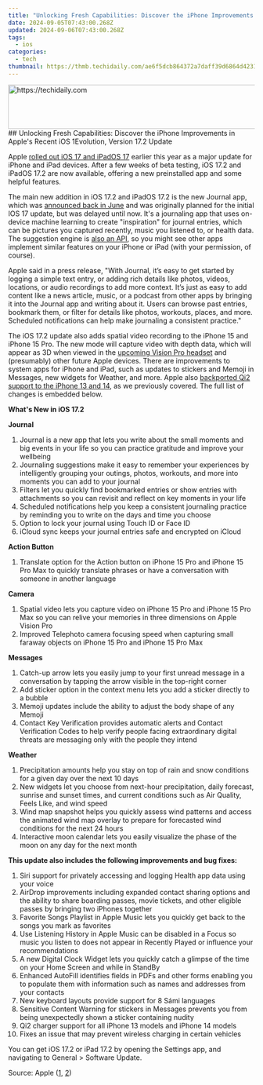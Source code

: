 ```yaml
---
title: "Unlocking Fresh Capabilities: Discover the iPhone Improvements in Apple's Recent iOS 1Evolution, Version 17.2 Update"
date: 2024-09-05T07:43:00.268Z
updated: 2024-09-06T07:43:00.268Z
tags:
  - ios
categories:
  - tech
thumbnail: https://thmb.techidaily.com/ae6f5dcb864372a7daff39d6864d42313e356ceda57733053c900756165098c8.jpg
---
```


<!-- affiliate ads begin -->
<a href="https://appsumo.8odi.net/c/5597632/2123731/7443" target="_top" id="2123731">
  <img src="//a.impactradius-go.com/display-ad/7443-2123731" border="0" alt="https://techidaily.com" width="728" height="90"/>
</a>
<img height="0" width="0" src="https://appsumo.8odi.net/i/5597632/2123731/7443" style="position:absolute;visibility:hidden;" border="0" />
<!-- affiliate ads end -->
## Unlocking Fresh Capabilities: Discover the iPhone Improvements in Apple's Recent iOS 1Evolution, Version 17.2 Update

Apple [rolled out iOS 17 and iPadOS 17](https://screen-recording.techidaily.com/enhanced-team-collaboration-with-slack-plus-filmora-timelines-for-2024/) earlier this year as a major update for iPhone and iPad devices. After a few weeks of beta testing, iOS 17.2 and iPadOS 17.2 are now available, offering a new preinstalled app and some helpful features.

 The main new addition in iOS 17.2 and iPadOS 17.2 is the new Journal app, which was [announced back in June](https://digital-screen-recording.techidaily.com/new-6-pure-android-screen-recorder-selections-no-ads-for-2024/) and was originally planned for the initial IOS 17 update, but was delayed until now. It's a journaling app that uses on-device machine learning to create "inspiration" for journal entries, which can be pictures you captured recently, music you listened to, or health data. The suggestion engine is [also an API](https://developer.apple.com/documentation/JournalingSuggestions), so you might see other apps implement similar features on your iPhone or iPad (with your permission, of course).

 Apple said in a press release, "With Journal, it’s easy to get started by logging a simple text entry, or adding rich details like photos, videos, locations, or audio recordings to add more context. It’s just as easy to add content like a news article, music, or a podcast from other apps by bringing it into the Journal app and writing about it. Users can browse past entries, bookmark them, or filter for details like photos, workouts, places, and more. Scheduled notifications can help make journaling a consistent practice."

 The iOS 17.2 update also adds spatial video recording to the iPhone 15 and iPhone 15 Pro. The new mode will capture video with depth data, which will appear as 3D when viewed in the [upcoming Vision Pro headset](https://location-social.techidaily.com/in-2024-how-to-sharefake-location-on-whatsapp-for-apple-iphone-12-mini-drfone-by-drfone-virtual-ios/) and (presumably) other future Apple devices. There are improvements to system apps for iPhone and iPad, such as updates to stickers and Memoji in Messages, new widgets for Weather, and more. Apple also [backported Qi2 support to the iPhone 13 and 14](https://extra-resources.techidaily.com/key-sites-for-innovative-font-design/), as we previously covered. The full list of changes is embedded below.

**What's New in iOS 17.2** 

**Journal** 

1. Journal is a new app that lets you write about the small moments and big events in your life so you can practice gratitude and improve your wellbeing
2. Journaling suggestions make it easy to remember your experiences by intelligently grouping your outings, photos, workouts, and more into moments you can add to your journal
3. Filters let you quickly find bookmarked entries or show entries with attachments so you can revisit and reflect on key moments in your life
4. Scheduled notifications help you keep a consistent journaling practice by reminding you to write on the days and time you choose
5. Option to lock your journal using Touch ID or Face ID
6. iCloud sync keeps your journal entries safe and encrypted on iCloud

**Action Button** 

1. Translate option for the Action button on iPhone 15 Pro and iPhone 15 Pro Max to quickly translate phrases or have a conversation with someone in another language

**Camera** 

1. Spatial video lets you capture video on iPhone 15 Pro and iPhone 15 Pro Max so you can relive your memories in three dimensions on Apple Vision Pro
2. Improved Telephoto camera focusing speed when capturing small faraway objects on iPhone 15 Pro and iPhone 15 Pro Max

**Messages** 

1. Catch-up arrow lets you easily jump to your first unread message in a conversation by tapping the arrow visible in the top-right corner
2. Add sticker option in the context menu lets you add a sticker directly to a bubble
3. Memoji updates include the ability to adjust the body shape of any Memoji
4. Contact Key Verification provides automatic alerts and Contact Verification Codes to help verify people facing extraordinary digital threats are messaging only with the people they intend

**Weather** 

1. Precipitation amounts help you stay on top of rain and snow conditions for a given day over the next 10 days
2. New widgets let you choose from next-hour precipitation, daily forecast, sunrise and sunset times, and current conditions such as Air Quality, Feels Like, and wind speed
3. Wind map snapshot helps you quickly assess wind patterns and access the animated wind map overlay to prepare for forecasted wind conditions for the next 24 hours
4. Interactive moon calendar lets you easily visualize the phase of the moon on any day for the next month

**This update also includes the following improvements and bug fixes:** 

1. Siri support for privately accessing and logging Health app data using your voice
2. AirDrop improvements including expanded contact sharing options and the ability to share boarding passes, movie tickets, and other eligible passes by bringing two iPhones together
3. Favorite Songs Playlist in Apple Music lets you quickly get back to the songs you mark as favorites
4. Use Listening History in Apple Music can be disabled in a Focus so music you listen to does not appear in Recently Played or influence your recommendations
5. A new Digital Clock Widget lets you quickly catch a glimpse of the time on your Home Screen and while in StandBy
6. Enhanced AutoFill identifies fields in PDFs and other forms enabling you to populate them with information such as names and addresses from your contacts
7. New keyboard layouts provide support for 8 Sámi languages
8. Sensitive Content Warning for stickers in Messages prevents you from being unexpectedly shown a sticker containing nudity
9. Qi2 charger support for all iPhone 13 models and iPhone 14 models
10. Fixes an issue that may prevent wireless charging in certain vehicles

 You can get iOS 17.2 or iPad 17.2 by opening the Settings app, and navigating to General > Software Update.

 Source: Apple ([1](https://www.apple.com/newsroom/2023/12/apple-introduces-spatial-video-capture-on-iphone-15-pro/), [2](https://www.apple.com/newsroom/2023/12/apple-launches-journal-app-a-new-app-for-reflecting-on-everyday-moments/))

<ins class="adsbygoogle"
     style="display:block"
     data-ad-format="autorelaxed"
     data-ad-client="ca-pub-7571918770474297"
     data-ad-slot="1223367746"></ins>



<ins class="adsbygoogle"
     style="display:block"
     data-ad-client="ca-pub-7571918770474297"
     data-ad-slot="8358498916"
     data-ad-format="auto"
     data-full-width-responsive="true"></ins>


